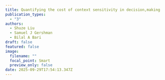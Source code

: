 ```yaml
---
title: Quantifying the cost of context sensitivity in decision,making
publication_types:
  - "3"
authors:
  - Shuze Liu
  - Samuel J Gershman
  - Bilal A Bari
draft: false
featured: false
image:
  filename: ""
  focal_point: Smart
  preview_only: false
date: 2025-09-29T17:54:13.347Z
---
```

